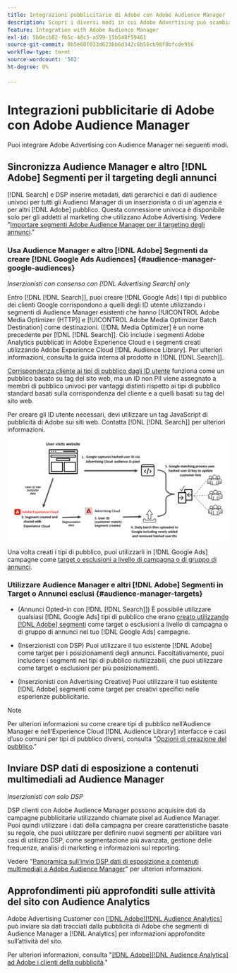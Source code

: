 ```yaml
---
title: Integrazioni pubblicitarie di Adobe con Adobe Audience Manager
description: Scopri i diversi modi in cui Adobe Advertising può scambiare dati con Adobe Audience Manager.
feature: Integration with Adobe Audience Manager
exl-id: 5b0ecb82-fb5c-48c5-a599-15b548f59461
source-git-commit: 0b5e60f033d623bb6d342c6b56cb98f0bfcde916
workflow-type: tm+mt
source-wordcount: '502'
ht-degree: 0%

---
```


# Integrazioni pubblicitarie di Adobe con Adobe Audience Manager

Puoi integrare Adobe Advertising con Audience Manager nei seguenti modi.

## Sincronizza Audience Manager e altro [!DNL Adobe] Segmenti per il targeting degli annunci

[!DNL Search] e DSP inserire metadati, dati gerarchici e dati di audience univoci per tutti gli Audienci Manager di un inserzionista o di un&#39;agenzia e per altri [!DNL Adobe] pubblico. Questa connessione univoca è disponibile solo per gli addetti al marketing che utilizzano Adobe Advertising. Vedere &quot;[Importare segmenti Adobe Audience Manager per il targeting degli annunci](/help/integrations/audience-manager/import-audiences.md).&quot;

### Usa Audience Manager e altro [!DNL Adobe] Segmenti da creare [!DNL Google Ads Audiences] {#audience-manager-google-audiences}

*Inserzionisti con consenso con [!DNL Advertising Search] only*

Entro [!DNL [!DNL Search]], puoi creare [!DNL Google Ads] I tipi di pubblico dei clienti Google corrispondono a quelli degli ID utente utilizzando i segmenti di Audience Manager esistenti che hanno [!UICONTROL Adobe Media Optimizer (HTTP)] e [!UICONTROL Adobe Media Optimizer Batch Destination] come destinazioni. ([!DNL Media Optimizer] è un nome precedente per [!DNL [!DNL Search]]. Ciò include i segmenti Adobe Analytics pubblicati in Adobe Experience Cloud e i segmenti creati utilizzando Adobe Experience Cloud [!DNL Audience Library]. Per ulteriori informazioni, consulta la guida interna al prodotto in [!DNL [!DNL Search]].

[Corrispondenza cliente ai tipi di pubblico dagli ID utente](https://support.google.com/google-ads/answer/9199250) funziona come un pubblico basato su tag del sito web, ma un ID non PII viene assegnato a membri di pubblico univoci per vantaggi distinti rispetto ai tipi di pubblico standard basati sulla corrispondenza del cliente e a quelli basati su tag del sito web.

Per creare gli ID utente necessari, devi utilizzare un tag JavaScript di pubblicità di Adobe <!-- with a user ID parameter -->sui siti web. Contatta [!DNL [!DNL Search]] per ulteriori informazioni.

![processo di creazione dei segmenti](/help/integrations/assets/ad_search_user_id_pic.png)

Una volta creati i tipi di pubblico, puoi utilizzarli in [!DNL Google Ads] campagne come [target o esclusioni a livello di campagna o di gruppo di annunci](#audience-manager-targets).

### Utilizzare Audience Manager e altri [!DNL Adobe] Segmenti in Target o Annunci esclusi {#audience-manager-targets}

* (Annunci Opted-in con [!DNL [!DNL Search]]) È possibile utilizzare qualsiasi [!DNL Google Ads] tipi di pubblico che erano [creato utilizzando [!DNL Adobe] segmenti](#audience-manager-google-audiences) come target o esclusioni a livello di campagna o di gruppo di annunci nel tuo [!DNL Google Ads] campagne.

* (Inserzionisti con DSP) Puoi utilizzare il tuo esistente [!DNL Adobe] come target per i posizionamenti degli annunci. Facoltativamente, puoi includere i segmenti nei tipi di pubblico riutilizzabili, che puoi utilizzare come target o esclusioni per più posizionamenti.

* (Inserzionisti con Advertising Creative) Puoi utilizzare il tuo esistente [!DNL Adobe] segmenti come target per creativi specifici nelle esperienze pubblicitarie.

>[!NOTE]
>
>Per ulteriori informazioni su come creare tipi di pubblico nell’Audience Manager e nell’Experience Cloud [!DNL Audience Library] interfacce e casi d’uso comuni per tipi di pubblico diversi, consulta &quot;[Opzioni di creazione del pubblico](https://experienceleague.adobe.com/docs/experience-cloud-kcs/kbarticles/KA-16471.html).&quot;

## Inviare DSP dati di esposizione a contenuti multimediali ad Audience Manager

*Inserzionisti con solo DSP*

DSP clienti con Adobe Audience Manager possono acquisire dati da campagne pubblicitarie utilizzando chiamate pixel ad Audience Manager. Puoi quindi utilizzare i dati della campagna per creare caratteristiche basate su regole, che puoi utilizzare per definire nuovi segmenti per abilitare vari casi di utilizzo DSP, come segmentazione più avanzata, gestione delle frequenze, analisi di marketing e informazioni sul reporting.

Vedere &quot;[Panoramica sull’invio DSP dati di esposizione a contenuti multimediali a Adobe Audience Manager](/help/integrations/audience-manager/media-data-integration/overview.md)&quot; per ulteriori informazioni.

## Approfondimenti più approfonditi sulle attività del sito con Audience Analytics

Adobe Advertising Customer con [[!DNL Adobe][!DNL Audience Analytics]](https://experienceleague.adobe.com/docs/analytics/integration/audience-analytics/mc-audiences-aam.html) può inviare sia dati tracciati dalla pubblicità di Adobe che segmenti di Audience Manager a [!DNL Analytics] per informazioni approfondite sull’attività del sito.

Per ulteriori informazioni, consulta &quot;[[!DNL Adobe][!DNL Audience Analytics] ad Adobe i clienti della pubblicità](/help/integrations/audience-manager/audience-analytics.md).&quot;
